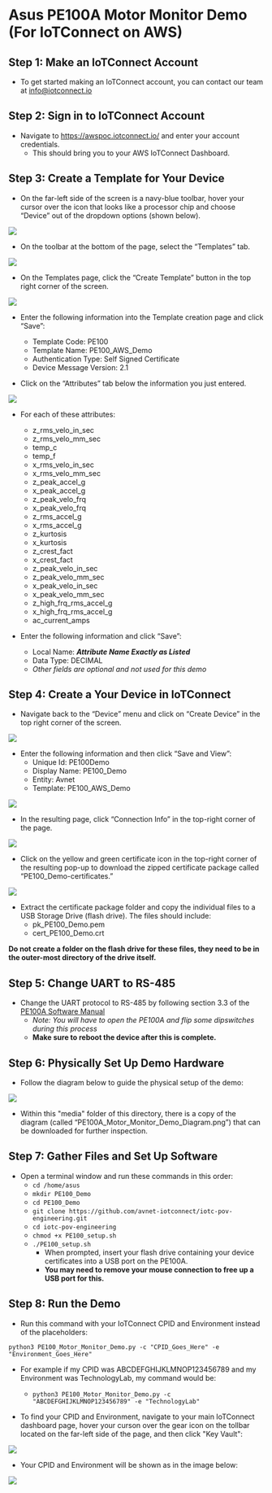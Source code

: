 # Asus PE100A Motor Monitor Demo (For IoTConnect on AWS)

## Step 1: Make an IoTConnect Account
* To get started making an IoTConnect account, you can contact our team at info@iotconnect.io

## Step 2: Sign in to IoTConnect Account
* Navigate to https://awspoc.iotconnect.io/ and enter your account credentials.
   * This should bring you to your AWS IoTConnect Dashboard.

## Step 3: Create a Template for Your Device 
* On the far-left side of the screen is a navy-blue toolbar, hover your cursor over the icon that looks like a processor chip and choose “Device” out of the dropdown options (shown below). 

<img src=".//media/image1.png"/>

* On the toolbar at the bottom of the page, select the “Templates” tab.

<img src=".//media/image2.png"/>

* On the Templates page, click the “Create Template” button in the top right corner of the screen. 

<img src=".//media/image3.png"/>

* Enter the following information into the Template creation page and click “Save”:
  * Template Code: PE100
  * Template Name: PE100_AWS_Demo
  * Authentication Type: Self Signed Certificate
  * Device Message Version: 2.1

* Click on the “Attributes” tab below the information you just entered.

<img src=".//media/image4.png"/>

* For each of these attributes:
  * z_rms_velo_in_sec
  * z_rms_velo_mm_sec
  * temp_c
  * temp_f
  * x_rms_velo_in_sec
  * x_rms_velo_mm_sec
  * z_peak_accel_g
  * x_peak_accel_g
  * z_peak_velo_frq
  * x_peak_velo_frq
  * z_rms_accel_g
  * x_rms_accel_g
  * z_kurtosis
  * x_kurtosis
  * z_crest_fact
  * x_crest_fact
  * z_peak_velo_in_sec
  * z_peak_velo_mm_sec
  * x_peak_velo_in_sec
  * x_peak_velo_mm_sec
  * z_high_frq_rms_accel_g
  * x_high_frq_rms_accel_g
  * ac_current_amps
 
* Enter the following information and click “Save”:
   * Local Name: ***Attribute Name Exactly as Listed***
   * Data Type: DECIMAL
   * *Other fields are optional and not used for this demo*

## Step 4: Create a Your Device in IoTConnect
* Navigate back to the “Device” menu and click on “Create Device” in the top right corner of the screen.

<img src=".//media/image5.png"/>

* Enter the following information and then click “Save and View”:
   * Unique Id: PE100Demo
   * Display Name: PE100_Demo
   * Entity: Avnet
   * Template: PE100_AWS_Demo
 
<img src=".//media/image6.png"/>

* In the resulting page, click “Connection Info” in the top-right corner of the page.

<img src=".//media/image7.png"/>

* Click on the yellow and green certificate icon in the top-right corner of the resulting pop-up to download the zipped certificate package called “PE100_Demo-certificates.”

<img src=".//media/image8.png"/>

* Extract the certificate package folder and copy the individual files to a USB Storage Drive (flash drive). The files should include:
   * pk_PE100_Demo.pem
   * cert_PE100_Demo.crt
 
**Do not create a folder on the flash drive for these files, they need to be in the outer-most directory of the drive itself.**

## Step 5: Change UART to RS-485 
* Change the UART protocol to RS-485 by following section 3.3 of the [PE100A Software Manual](https://github.com/ASUS-IPC/ASUS-IPC/wiki/PE100A)
   * *Note: You will have to open the PE100A and flip some dipswitches during this process*
   * **Make sure to reboot the device after this is complete.**

## Step 6: Physically Set Up Demo Hardware
* Follow the diagram below to guide the physical setup of the demo:

<img src=".//media/PE100A_Motor_Monitor_Demo_Diagram.png"/>

* Within this "media" folder of this directory, there is a copy of the diagram (called “PE100A_Motor_Monitor_Demo_Diagram.png”) that can be downloaded for further inspection.

## Step 7: Gather Files and Set Up Software
* Open a terminal window and run these commands in this order:
   * ```cd /home/asus```
   * ```mkdir PE100_Demo```
   * ```cd PE100_Demo```
   * ```git clone https://github.com/avnet-iotconnect/iotc-pov-engineering.git```
   * ```cd iotc-pov-engineering```
   * ```chmod +x PE100_setup.sh```
   * ```./PE100_setup.sh```
      * When prompted, insert your flash drive containing your device certificates into a USB port on the PE100A.
      * **You may need to remove your mouse connection to free up a USB port for this.**
 
## Step 8: Run the Demo
* Run this command with your IoTConnect CPID and Environment instead of the placeholders:

```python3 PE100_Motor_Monitor_Demo.py -c "CPID_Goes_Here" -e "Environment_Goes_Here"```

* For example if my CPID was ABCDEFGHIJKLMNOP123456789 and my Environment was TechnologyLab, my command would be:
   * ```python3 PE100_Motor_Monitor_Demo.py -c "ABCDEFGHIJKLMNOP123456789" -e "TechnologyLab"```

* To find your CPID and Environment, navigate to your main IoTConnect dashboard page, hover your curson over the gear icon on the tollbar located on the far-left side of the page, and then click "Key Vault":

<img src=".//media/image9.png"/>

* Your CPID and Environment will be shown as in the image below:

<img src=".//media/image10.png"/>



